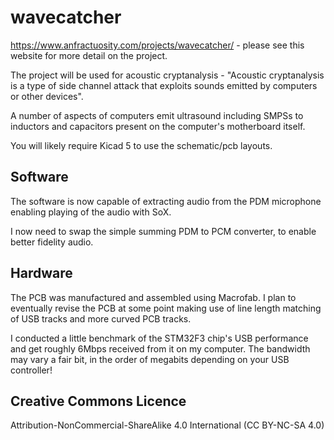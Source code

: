 # wavecatcher

https://www.anfractuosity.com/projects/wavecatcher/ - please see this website for more detail on the project.

The project will be used for acoustic cryptanalysis - "Acoustic cryptanalysis is a type of side channel attack that exploits sounds emitted by computers or other devices".

A number of aspects of computers emit ultrasound including SMPSs to inductors and capacitors present on the computer's motherboard itself.

You will likely require Kicad 5 to use the schematic/pcb layouts.

## Software

The software is now capable of extracting audio from the PDM microphone enabling playing of the audio with SoX.

I now need to swap the simple summing PDM to PCM converter, to enable better fidelity audio.

## Hardware

The PCB was manufactured and assembled using Macrofab.  I plan to eventually revise the PCB at some point
making use of line length matching of USB tracks and more curved PCB tracks.

I conducted a little benchmark of the STM32F3 chip's USB performance and get roughly 6Mbps received from it on my computer. The bandwidth
may vary a fair bit, in the order of megabits depending on your USB controller!

## Creative Commons Licence

Attribution-NonCommercial-ShareAlike 4.0 International (CC BY-NC-SA 4.0)  
